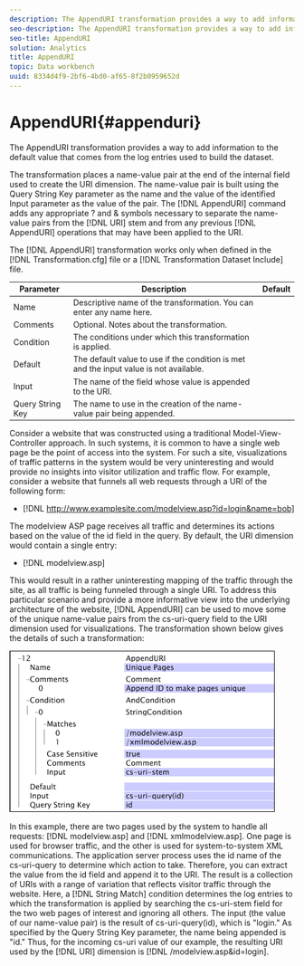 ```yaml
---
description: The AppendURI transformation provides a way to add information to the default value that comes from the log entries used to build the dataset.
seo-description: The AppendURI transformation provides a way to add information to the default value that comes from the log entries used to build the dataset.
seo-title: AppendURI
solution: Analytics
title: AppendURI
topic: Data workbench
uuid: 8334d4f9-2bf6-4bd0-af65-8f2b0959652d
---
```


# AppendURI{#appenduri}

The AppendURI transformation provides a way to add information to the default value that comes from the log entries used to build the dataset.

 The transformation places a name-value pair at the end of the internal field used to create the URI dimension. The name-value pair is built using the Query String Key parameter as the name and the value of the identified Input parameter as the value of the pair. The [!DNL AppendURI] command adds any appropriate ? and & symbols necessary to separate the name-value pairs from the [!DNL URI] stem and from any previous [!DNL AppendURI] operations that may have been applied to the URI.

The [!DNL AppendURI] transformation works only when defined in the [!DNL Transformation.cfg] file or a [!DNL Transformation Dataset Include] file. 

|  Parameter  | Description  | Default  |
|---|---|---|
|  Name  | Descriptive name of the transformation. You can enter any name here.  |  |
|  Comments  | Optional. Notes about the transformation.  |  |
|  Condition  | The conditions under which this transformation is applied.  |  |
|  Default  | The default value to use if the condition is met and the input value is not available.  |  |
|  Input  | The name of the field whose value is appended to the URI.  |  |
|  Query String Key  | The name to use in the creation of the name-value pair being appended.  |  |

Consider a website that was constructed using a traditional Model-View-Controller approach. In such systems, it is common to have a single web page be the point of access into the system. For such a site, visualizations of traffic patterns in the system would be very uninteresting and would provide no insights into visitor utilization and traffic flow. For example, consider a website that funnels all web requests through a URI of the following form:

* [!DNL http://www.examplesite.com/modelview.asp?id=login&name=bob]

The modelview ASP page receives all traffic and determines its actions based on the value of the id field in the query. By default, the URI dimension would contain a single entry:

* [!DNL modelview.asp]

This would result in a rather uninteresting mapping of the traffic through the site, as all traffic is being funneled through a single URI. To address this particular scenario and provide a more informative view into the underlying architecture of the website, [!DNL AppendURI] can be used to move some of the unique name-value pairs from the cs-uri-query field to the URI dimension used for visualizations. The transformation shown below gives the details of such a transformation:

![](assets/cfg_TransformationType_AppendURI.png)

In this example, there are two pages used by the system to handle all requests: [!DNL modelview.asp] and [!DNL xmlmodelview.asp]. One page is used for browser traffic, and the other is used for system-to-system XML communications. The application server process uses the id name of the cs-uri-query to determine which action to take. Therefore, you can extract the value from the id field and append it to the URI. The result is a collection of URIs with a range of variation that reflects visitor traffic through the website. Here, a [!DNL String Match] condition determines the log entries to which the transformation is applied by searching the cs-uri-stem field for the two web pages of interest and ignoring all others. The input (the value of our name-value pair) is the result of cs-uri-query(id), which is "login." As specified by the Query String Key parameter, the name being appended is "id." Thus, for the incoming cs-uri value of our example, the resulting URI used by the [!DNL URI] dimension is [!DNL /modelview.asp&id=login]. 
